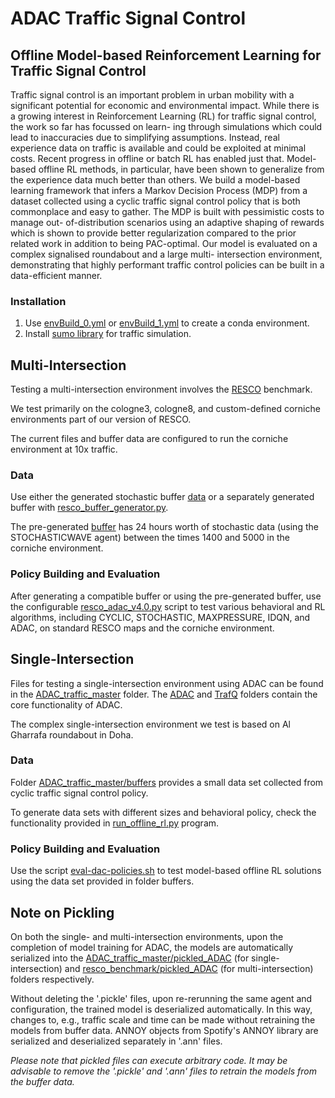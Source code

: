 # ADAC Traffic Signal Control

## Offline Model-based Reinforcement Learning for Traffic Signal Control

Traffic signal control is an important problem in urban mobility
with a significant potential for economic and environmental impact.
While there is a growing interest in Reinforcement Learning (RL)
for traffic signal control, the work so far has focussed on learn-
ing through simulations which could lead to inaccuracies due to
simplifying assumptions. Instead, real experience data on traffic is
available and could be exploited at minimal costs. Recent progress
in offline or batch RL has enabled just that. Model-based offline RL
methods, in particular, have been shown to generalize from the
experience data much better than others.
We build a model-based learning framework that infers a Markov
Decision Process (MDP) from a dataset collected using a cyclic
traffic signal control policy that is both commonplace and easy
to gather. The MDP is built with pessimistic costs to manage out-
of-distribution scenarios using an adaptive shaping of rewards
which is shown to provide better regularization compared to the
prior related work in addition to being PAC-optimal. Our model is
evaluated on a complex signalised roundabout and a large multi-
intersection environment, demonstrating that highly performant
traffic control policies can be built in a data-efficient manner.

### Installation
1. Use [envBuild_0.yml](./ADAC_traffic_master/envBuild_0.yml) or [envBuild_1.yml](./ADAC_traffic_master/envBuild_1.yml) to create a conda environment.
2. Install [sumo library](https://www.eclipse.org/sumo/) for traffic simulation.

## Multi-Intersection

Testing a multi-intersection environment involves the [RESCO](https://github.com/Pi-Star-Lab/RESCO) benchmark.

We test primarily on the cologne3, cologne8, and custom-defined corniche environments part of our version of RESCO.

The current files and buffer data are configured to run the corniche environment at 10x traffic.

### Data

Use either the generated stochastic buffer [data](./resco_benchmark/Buffer/) or a separately generated buffer with [resco_buffer_generator.py](./resco_buffer_generator.py).

The pre-generated [buffer](./resco_benchmark/Buffer/) has 24 hours worth of stochastic data (using the STOCHASTICWAVE agent) between the times 1400 and 5000 in the corniche environment.

### Policy Building and Evaluation

After generating a compatible buffer or using the pre-generated buffer, use the configurable [resco_adac_v4.0.py](./resco_adac_v4.0.py) script to test various behavioral and RL algorithms, including CYCLIC, STOCHASTIC, MAXPRESSURE, IDQN, and ADAC, on standard RESCO maps and the corniche environment.

## Single-Intersection

Files for testing a single-intersection environment using ADAC can be found in the [ADAC_traffic_master](./ADAC_traffic_master/) folder. The [ADAC](./ADAC_traffic_master/ADAC/) and [TrafQ](./ADAC_traffic_master/TrafQ/) folders contain the core functionality of ADAC.

The complex single-intersection environment we test is based on Al Gharrafa roundabout in Doha.

### Data

Folder [ADAC_traffic_master/buffers](./ADAC_traffic_master/buffers/) provides a small data set collected from cyclic traffic signal control policy.

To generate data sets with different sizes and behavioral policy, check the functionality provided in [run_offline_rl.py](./ADAC_traffic_master/run_offline_rl.py) program.

### Policy Building and Evaluation

Use the script [eval-dac-policies.sh](./ADAC_traffic_master/eval-dac-policies.sh) to test model-based offline RL solutions using the data set provided in folder buffers.

## Note on Pickling

On both the single- and multi-intersection environments, upon the completion of model training for ADAC, the models are automatically serialized into the [ADAC_traffic_master/pickled_ADAC](./ADAC_traffic_master/pickled_ADAC/) (for single-intersection) and [resco_benchmark/pickled_ADAC](./resco_benchmark/pickled_ADAC/) (for multi-intersection) folders respectively.

Without deleting the '.pickle' files, upon re-rerunning the same agent and configuration, the trained model is deserialized automatically. In this way, changes to, e.g., traffic scale and time can be made without retraining the models from buffer data. ANNOY objects from Spotify's ANNOY library are serialized and deserialized separately in '.ann' files.

_Please note that pickled files can execute arbitrary code. It may be advisable to remove the '.pickle' and '.ann' files to retrain the models from the buffer data._
